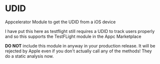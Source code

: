 UDID
====

Appcelerator Module to get the UDID from a iOS device

I have put this here as testflight still requires a UDID to track users properly and so this supports the TestFLight module in the Appc Marketplace

__DO NOT__ include this module in anyway in your production release. It will be rejected by Apple even if you don't actually call any of the methods! They do a static analysis now.

